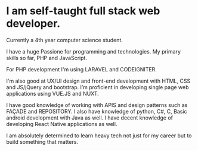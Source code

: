 
# I am self-taught full stack web developer. 
Currently a 4th year computer science
student. 

I have a huge Passione for programming and technologies. 
My primary skills
so far, PHP and JavaScript. 

For PHP development I'm using LARAVEL and
CODEIGNITER. 

I'm also good at UX/UI design and front-end development with HTML,
CSS and JS/jQuery and bootstrap. I’m proficient in developing single page web
applications using VUE.JS and NUXT. 

I have good knowledge of working with APIS
and design patterns such as FAÇADE and REPOSITORY. 
I also have knowledge of
python, C#, C, Basic android development with Java as well. I have decent knowledge
of developing React Native applications as well. 

I am absolutely determined to learn
heavy tech not just for my career but to build something that matters.
